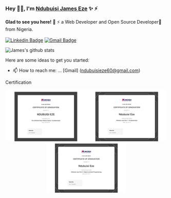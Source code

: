 ### Hey 👋🏽, I'm [Ndubuisi James Eze](https://ndblaze.github.io/portfolio/) ✨ ⚡

**Glad to see you here!** :star_struck: ⚡ a Web Developer and Open Source Developer🚀 from Nigeria. <br> <br>
[![Linkedin Badge](https://img.shields.io/badge/-JamesEze-blue?style=social&logo=Linkedin&logoColor=blue&link=https://www.linkedin.com/in/ndubuisieze/)](https://www.linkedin.com/in/ndubuisieze/)
[![Gmail Badge](https://img.shields.io/badge/-GMail-c14438?style=social&logo=Gmail&logoColor=red&link=mailto:ndubuisieze60@gmail.com)](mailto:ndubuisieze60@gmail.com)

<!-- [![Twitter Badge](http://img.shields.io/badge/-@swapnilsparsh-1ca0f1?style=social&logo=twitter&logoColor=blue&link=https://twitter.com/swapnilsparsh)](https://twitter.com/swapnilsparsh)  -->

![James's github stats](https://github-readme-stats.vercel.app/api?username=Ndblaze&show_icons=true&hide_border=true)

Here are some ideas to get you started:

- 📫 How to reach me: ... [Gmail] (ndubuisieze60@gmail.com)

Certification

<div class="cmm" style="display: flex; flex-wrap: wrap; justify-content: space-around;">
<img src="images/ReactNative.jpg" alt="React Native certificate" width="250" display="inline"/>
<img src="images/Java.jpg" alt="Java certificate" width="250"/>
<img src="images/JavaOOP.jpg" width="250"/>
</div>



<!--
**Ndblaze/Ndblaze** is a ✨ _special_ ✨ repository because its `README.md` (this file) appears on your GitHub profile.

Here are some ideas to get you started:

- 🔭 I’m currently working on ...
- 🌱 I’m currently learning ...
- 👯 I’m looking to collaborate on ...
- 🤔 I’m looking for help with ...
- 💬 Ask me about ...
- 📫 How to reach me: ...
- 😄 Pronouns: ...
- ⚡ Fun fact: ...
  -->
